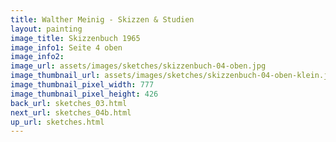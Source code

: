 ```yaml
---
title: Walther Meinig - Skizzen & Studien
layout: painting
image_title: Skizzenbuch 1965
image_info1: Seite 4 oben
image_info2: 
image_url: assets/images/sketches/skizzenbuch-04-oben.jpg
image_thumbnail_url: assets/images/sketches/skizzenbuch-04-oben-klein.jpg
image_thumbnail_pixel_width: 777
image_thumbnail_pixel_height: 426
back_url: sketches_03.html
next_url: sketches_04b.html
up_url: sketches.html
---
```


